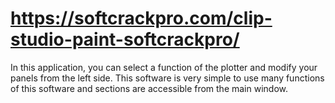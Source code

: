 # https://softcrackpro.com/clip-studio-paint-softcrackpro/
In this application, you can select a function of the plotter and modify your panels from the left side. This software is very simple to use many functions of this software and sections are accessible from the main window. 
